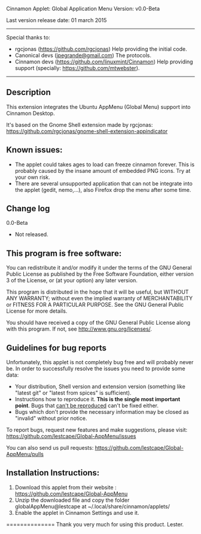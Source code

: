 Cinnamon Applet: Global Application Menu Version: v0.0-Beta

Last version release date: 01 march 2015

***
Special thanks to:

- rgcjonas             (https://github.com/rgcjonas)               Help providing the initial code.
- Canonical devs       (jpegrande@gmail.com)                       The protocols.
- Cinnamon devs        (https://github.com/linuxmint/Cinnamon)     Help providing support (specially: https://github.com/mtwebster).

--------------
Description
--------------
This extension integrates the Ubuntu AppMenu (Global Menu) support into Cinnamon Desktop.

It's based on the Gnome Shell extension made by rgcjonas: https://github.com/rgcjonas/gnome-shell-extension-appindicator

Known issues:
--------------
* The applet could takes ages to load can freeze cinnamon forever. This is probably caused by the insane amount of embedded PNG icons. Try at your own risk.
* There are several unsupported application that can not be integrate into the applet (gedit, nemo,...), also Firefox drop the menu after some time.

Change log
--------------
0.0-Beta
   - Not released.

This program is free software:
--------------
You can redistribute it and/or modify it under the terms of the GNU General Public License as published by the
Free Software Foundation, either version 3 of the License, or (at your option) any later version.

This program is distributed in the hope that it will be useful, but WITHOUT ANY WARRANTY; without even the implied
warranty of MERCHANTABILITY or FITNESS FOR A PARTICULAR PURPOSE. See the GNU General Public License for more details.

You should have received a copy of the GNU General Public License along with this program.
If not, see http://www.gnu.org/licenses/.

Guidelines for bug reports
--------------
Unfortunately, this applet is not completely bug free and will probably never be.
In order to successfully resolve the issues you need to provide some data:

* Your distribution, Shell version and extension version (something like "latest git" or "latest from spices" is sufficient).
* Instructions how to reproduce it. **This is the single most important point**. Bugs that [can't be reproduced](http://xkcd.com/583/) can't be fixed either.
* Bugs which don't provide the necessary information may be closed as "invalid" without prior notice.

To report bugs, request new features and make suggestions, please visit:
https://github.com/lestcape/Global-AppMenu/issues

You can also send us pull requests:
https://github.com/lestcape/Global-AppMenu/pulls

Installation Instructions:
--------------
1. Download this applet from their website : https://github.com/lestcape/Global-AppMenu
2. Unzip the downloaded file and copy the folder globalAppMenu@lestcape at ~/.local/share/cinnamon/applets/
3. Enable the applet in Cinnamon Settings and use it.

==============
Thank you very much for using this product.
Lester.
